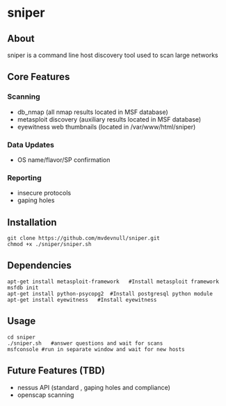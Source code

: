 # sniper

## About
sniper is a command line host discovery tool used to scan large networks

## Core Features
### Scanning
* db_nmap (all nmap results located in MSF database)
* metasploit discovery (auxiliary results located in MSF database)
* eyewitness web thumbnails (located in /var/www/html/sniper)
### Data Updates
* OS name/flavor/SP confirmation 
### Reporting
* insecure protocols
* gaping holes

## Installation
```
git clone https://github.com/mvdevnull/sniper.git
chmod +x ./sniper/sniper.sh

```
## Dependencies
````
apt-get install metasploit-framework   #Install metasploit framework
msfdb init
apt-get install python-psycopg2  #Install postgresql python module
apt-get install eyewitness   #Install eyewitness
````
## Usage
```
cd sniper
./sniper.sh   #answer questions and wait for scans
msfconsole #run in separate window and wait for new hosts
```

## Future Features (TBD)
* nessus API (standard , gaping holes and compliance)
* openscap scanning
